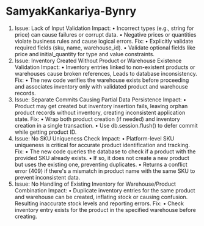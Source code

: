 # SamyakKankariya-Bynry
1. Issue: Lack of Input Validation
Impact:
•	Incorrect types (e.g., string for price) can cause failures or corrupt data.
•	Negative prices or quantities violate business rules and cause logical errors.
Fix:
•	Explicitly validate required fields (sku, name, warehouse_id).
•	Validate optional fields like price and initial_quantity for type and value constraints.
2. Issue: Inventory Created Without Product or Warehouse Existence Validation
Impact:
•	Inventory entries linked to non-existent products or warehouses cause broken references, Leads to database inconsistency.
Fix:
•	The new code verifies the warehouse exists before proceeding and associates inventory only with validated product and warehouse records.
3. Issue: Separate Commits Causing Partial Data Persistence
Impact:
•	Product may get created but inventory insertion fails, leaving orphan product records without inventory, creating inconsistent application state.
Fix:
•	Wrap both product creation (if needed) and inventory creation in a single transaction.
•	Use db.session.flush() to defer commit while getting product ID.
4. Issue: No SKU Uniqueness Check
Impact:
•	Platform-level SKU uniqueness is critical for accurate product identification and tracking.
Fix:
•	The new code queries the database to check if a product with the provided SKU already exists.
•	If so, it does not create a new product but uses the existing one, preventing duplicates.
•	Returns a conflict error (409) if there's a mismatch in product name with the same SKU to prevent inconsistent data.
5. Issue: No Handling of Existing Inventory for Warehouse/Product Combination
Impact:
•	Duplicate inventory entries for the same product and warehouse can be created, inflating stock or causing confusion. Resulting inaccurate stock levels and reporting errors.
Fix:
•	Check inventory entry exists for the product in the specified warehouse before creating.